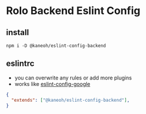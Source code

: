 # Rolo Backend Eslint Config

## install
`npm i -D @kaneoh/eslint-config-backend`

## eslintrc
* you can overwrite any rules or add more plugins
* works like [eslint-config-google](https://github.com/google/eslint-config-google)
``` json
{
  "extends": ["@kaneoh/eslint-config-backend"],
}
```
